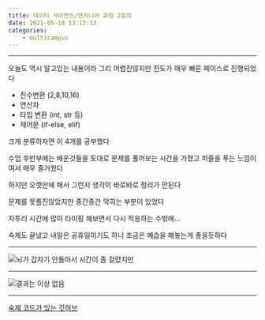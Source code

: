 ```yaml
---
title: 데이터 사이언스/엔지니어 과정 2일차
date: 2021-05-18 13:13:13
categories:
    - multicampus
---
```

___
오늘도 역시 알고있는 내용이라 그리 어렵진않지만 진도가 매우 빠른 페이스로 진행되었다

- 진수변환 (2,8,10,16)
- 연산자
- 타입 변환 (int, str 등)
- 제어문 (if-else, elif)

크게 분류하자면 이 4개를 공부했다

수업 후반부에는 배운것들을 토대로 문제를 풀어보는 시간을 가졌고 퍼즐을 푸는 느낌이여서 매우 즐거웠다  

하지만 오랫만에 해서 그런지 생각이 바로바로 정리가 안된다  

문제를 못풀진않았지만 중간중간 막히는 부분이 있었다  

자투리 시간에 많이 타이핑 해보면서 다시 적응하는 수밖에...

숙제도 끝냈고 내일은 공휴일이기도 하니 조금은 예습을 해놓는게 좋을듯하다
___
![뇌가 갑자기 안돌아서 시간이 좀 걸렸지만](https://user-images.githubusercontent.com/84296244/118758016-26827600-b8a9-11eb-9508-62af61ea5d33.PNG)
___
![결과는 이상 없음](https://user-images.githubusercontent.com/84296244/118758020-297d6680-b8a9-11eb-96b3-d85c0b47c8ba.PNG)
___
[숙제 코드가 있는 깃허브](https://github.com/ouguro3/Study/blob/main/Python_Basic/04_if/homework.py) 

